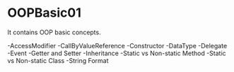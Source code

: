 # OOPBasic01
It contains OOP basic concepts.


-AccessModifier
-CallByValueReference
-Constructor
-DataType
-Delegate
-Event
-Getter and Setter
-Inheritance
-Static vs Non-static Method
-Static vs Non-static Class
-String Format
